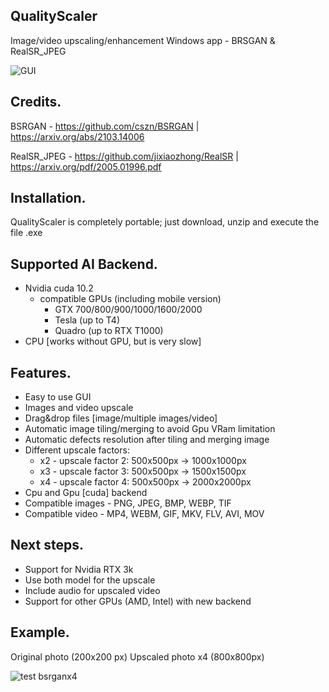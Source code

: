 ## QualityScaler
Image/video upscaling/enhancement Windows app - BRSGAN &amp; RealSR_JPEG

![GUI](https://user-images.githubusercontent.com/32263112/163949184-c285734e-8be7-4b37-9f73-aa397f68eb19.png)

## Credits.

BSRGAN - https://github.com/cszn/BSRGAN | https://arxiv.org/abs/2103.14006

RealSR_JPEG - https://github.com/jixiaozhong/RealSR | https://arxiv.org/pdf/2005.01996.pdf

## Installation.

QualityScaler is completely portable; just download, unzip and execute the file .exe

## Supported AI Backend.
* Nvidia cuda 10.2
   * compatible GPUs (including mobile version)
     * GTX 700/800/900/1000/1600/2000 
     * Tesla (up to T4)
     * Quadro (up to RTX T1000)
* CPU [works without GPU, but is very slow]

## Features.
* Easy to use GUI
* Images and video upscale
* Drag&drop files [image/multiple images/video]
* Automatic image tiling/merging to avoid Gpu VRam limitation
* Automatic defects resolution after tiling and merging image
* Different upscale factors:
  * x2   - upscale factor 2: 500x500px -> 1000x1000px
  * x3   - upscale factor 3: 500x500px -> 1500x1500px
  * x4   - upscale factor 4: 500x500px -> 2000x2000px
* Cpu and Gpu [cuda] backend
* Compatible images - PNG, JPEG, BMP, WEBP, TIF  
* Compatible video  - MP4, WEBM, GIF, MKV, FLV, AVI, MOV 

## Next steps.
* Support for Nvidia RTX 3k
* Use both model for the upscale
* Include audio for upscaled video
* Support for other GPUs (AMD, Intel) with new backend

## Example.

Original photo (200x200 px)
Upscaled photo x4 (800x800px)

![test bsrganx4](https://user-images.githubusercontent.com/32263112/163949737-627cc079-edcc-4abb-acd9-54b23a348012.png)


